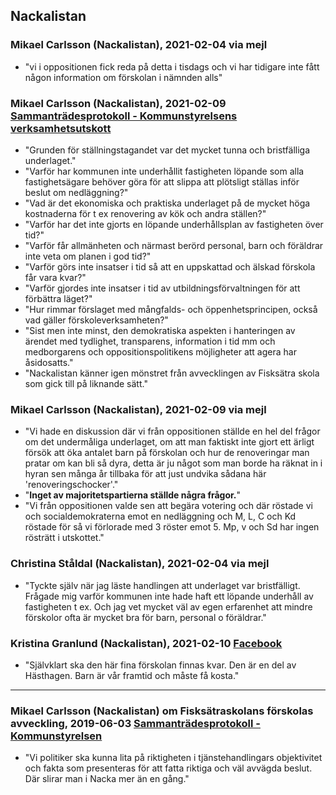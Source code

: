 ## Nackalistan

### Mikael Carlsson (Nackalistan), **2021-02-04** via mejl

* "vi i oppositionen fick reda på detta i tisdags och vi har tidigare inte fått någon information om förskolan i nämnden alls"

### Mikael Carlsson (Nackalistan), **2021-02-09** [Sammanträdesprotokoll - Kommunstyrelsens verksamhetsutskott](https://handlingar.nacka.se/handlingar/Kommunstyrelsens_verksamhetsutskot/2021/2021-02-09/00_Protokoll_KSVU_2021-02-09.pdf)

* "Grunden för ställningstagandet var det mycket tunna och bristfälliga underlaget."
* "Varför har kommunen inte underhållit fastigheten löpande som alla fastighetsägare behöver göra för att slippa att plötsligt ställas inför beslut om nedläggning?"
* "Vad är det ekonomiska och praktiska underlaget på de mycket höga kostnaderna för t ex renovering av kök och andra ställen?"
* "Varför har det inte gjorts en löpande underhållsplan av fastigheten över tid?"
* "Varför får allmänheten och närmast berörd personal, barn och föräldrar inte veta om planen i god tid?"
* "Varför görs inte insatser i tid så att en uppskattad och älskad förskola får vara kvar?"
* "Varför gjordes inte insatser i tid av utbildningsförvaltningen för att förbättra läget?"
* "Hur rimmar förslaget med mångfalds- och öppenhetsprincipen, också vad gäller förskoleverksamheten?"
* "Sist men inte minst, den demokratiska aspekten i hanteringen av ärendet med tydlighet, transparens, information i tid mm och medborgarens och oppositionspolitikens möjligheter att agera har åsidosatts."
* "Nackalistan känner igen mönstret från avvecklingen av Fisksätra skola som gick till på liknande sätt."

### Mikael Carlsson (Nackalistan), **2021-02-09** via mejl

* "Vi hade en diskussion där vi från oppositionen ställde en hel del frågor om det undermåliga underlaget, om att man faktiskt inte gjort ett ärligt försök att öka antalet barn på förskolan och hur de renoveringar man pratar om kan bli så dyra, detta är ju något som man borde ha räknat in i hyran sen många år tillbaka för att just undvika sådana här 'renoveringschocker'."
* "**Inget av majoritetspartierna ställde några frågor.**"
* "Vi från oppositionen valde sen att begära votering och där röstade vi och socialdemokraterna emot en nedläggning och M, L, C och Kd röstade för så vi förlorade med 3 röster emot 5. Mp, v och Sd har ingen rösträtt i utskottet."

### Christina Ståldal (Nackalistan), **2021-02-04** via mejl

* "Tyckte själv när jag läste handlingen att underlaget var bristfälligt. Frågade mig varför kommunen inte hade haft ett löpande underhåll av fastigheten t ex. Och jag vet mycket väl av egen erfarenhet att mindre förskolor ofta är mycket bra för barn, personal o föräldrar."

### Kristina Granlund (Nackalistan), **2021-02-10** [Facebook](https://www.facebook.com/groups/1304815996241355/permalink/3763662203690043/?comment_id=3765778936811703)

* "Självklart ska den här fina förskolan finnas kvar. Den är en del av Hästhagen. Barn är vår framtid och måste få kosta."

---

### Mikael Carlsson (Nackalistan) om Fisksätraskolans förskolas avveckling, **2019-06-03** [Sammanträdesprotokoll - Kommunstyrelsen](https://handlingar.nacka.se/handlingar/Kommunstyrelsen/2019/KS_2019-06-03/00_KS_190603_Protokoll.pdf)

* "Vi politiker ska kunna lita på riktigheten i tjänstehandlingars objektivitet och fakta som presenteras för att fatta riktiga och väl avvägda beslut. Där slirar man i Nacka mer än en gång."
